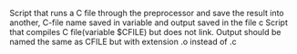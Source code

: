 Script that runs a C file through the preprocessor and save the result into another, C-file name saved in variable and output saved in the file c
Script that compiles C file(variable $CFILE) but does not link. Output should be named the same as CFILE but with extension .o instead of .c
